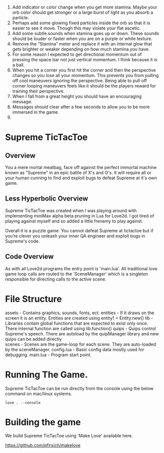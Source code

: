 1. Add indicator or color change when you get more stamina. Maybe your orb color should get stronger or a large burst of light as you absorb a particle. 
2. Perhaps add some glowing fixed particles inside the orb so that it is easier to see it move. Though this may violate your flat ascetic. 
3. Add some subtle sounds when stamina goes up or down. These sounds should be louder or faster when you are on a purple or white texture. 
4. Remove the “Stamina” meter and replace it with an internal glow that gets brighter or weaker depending on how much stamina you have. 
5. For some reason I expected to get directional momentum out of pressing the space bar not just vertical momentum. I think because it is a ball. 
6. When you hit a corner you first hit the corner and then the perspective changes so you lose all your momentum. This prevents you from pulling off cool maneuvers ignoring the perspective. Being able to pull off corner looping maneuvers feels like it should be the players reward for training their perspective. 
7. When I fall from a great height you should have an encouraging message. 
8. Messages should clear after a few seconds to allow you to be more immersed in the game.  
9. 


# Supreme TicTacToe

## Overview 

You a mere mortal meatbag, face off against the perfect immortal machine known as "Supreme" in an epic battle of X's and O's. It will require all or your human cunning to find and exploit bugs to defeat Supreme at it's own game. 

## Less Hyperbolic Overview 

Supreme TicTacToe was created when I was playing around with implementing miniMax alpha beta pruning in Lua for Love2d. I got tired of playing against myself and so added a little frenemy to play against. 

Overall it is a puzzle game. You cannot defeat Supreme at tictactoe but if you’re clever you unleash your inner QA engineer and exploit bugs in Supreme's code. 

## Code Overview

As with all Love2d programs the entry point is 'main.lua'. All traditional love game loop calls are routed to the 'SceneManager' which is a singleton responsible for directing calls to the active scene. 

# File Structure

assets - Contains graphics, sounds, fonts, ect.
entities - If it draws on the screen it is an entity. Entities are created using entity1 = Entity:new() 
lib - Libraries contain global functions that are expected to exist only once. There internal function are called using lib.function()
quips - Quips control Supreme's speech. There are autoload by the quipManager library and new quips can be added directly  
scenes - Scenes are the game-loop for each scene. They are auto-loaded by the sceneManager. 
config.lua - Basic config data mostly used for debugging. 
main.lua - Program start point.

# Running The Game. 

Supreme TicTacToe can be run directly from the console using the below command on mac/linux systems.

``
love . --console
``

# Building the game

We build Supreme TicTacToe using 'Make Love' available here. 

https://github.com/pfirsich/makelove


